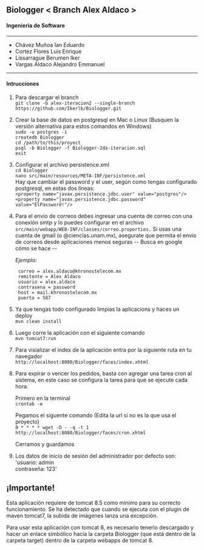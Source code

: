 ## Biologger < Branch Alex Aldaco >

#### Ingenieria de Software


------------

- Chávez Muñoa Ian Eduardo
- Cortez Flores Luis Enrique
- Lissarrague Berumen Iker
- Vargas Aldaco Alejandro Emmanuel


------------

#### Intrucciones


1. Para descargar el branch <br />
`git clone -b alex-iteracion2 --single-branch https://github.com/Ikerlb/Biologger.git`

2. Crear la base de datos en postgresql en Mac o Linux (Busquen la versión alternativa para estos comandos en Windows)<br />
`sudo -u postgres -i`<br />
`createdb Biologger`<br />
`cd /path/to/this/proyect`<br />
`psql -b Biologger -f Biologger-2da-iteracion.sql`<br />
`exit`


3. Configurar el archivo persistence.xml<br />
`cd Biologger`<br />
`nano src/main/resources/META-INF/persistence.xml`<br />
Hay que cambiar el password y el user, según como tengas configurado postgresql, en estas dos líneas:<br />
`<property name="javax.persistence.jdbc.user" value="postgres"/>`<br />
`<property name="javax.persistence.jdbc.password" value="ElPassword!"/>`

4. Para el envio de correos debes ingresar una cuenta de correo con una conexión smtp y lo puedes configurar en el archivo `src/main/webapp/WEB-INF/classes/correo.properties.`
Si usas una cuenta de gmail (o @ciencias.unam.mx), asegurate que permita el envio de correos desde aplicaciones menos seguras -- Busca en google cómo se hace --

	*Ejemplo:*

    	correo = alex.aldaco@khronostelecom.mx
    	remitente = Alex Aldaco
    	usuario = alex.aldaco
    	contrasena = password
    	host = mail.khronostelecom.mx
    	puerto = 587

5. Ya que tengas todo configurado limpias la aplicacions y haces un deploy<br />
`mvn clean install`

6. Luego corre la aplicación con el siguiente comando<br />
`mvn tomcat7:run`

7. Para visializar el index de la aplicación entra por la siguiente ruta en tu navegador<br />
`http://localhost:8080/Biologger/faces/index.xhtml`

8. Para expirar o vencer los pedidos, basta con agregar una tarea cron al sistema, en este caso se configura la tarea para que se ejecute cada hora.

	Primero en la terminal<br />
	`crontab -e`

	Pegamos el siguente comando (Edita la url si no es la que usa el proyecto)<br />
	`0 * * * * wget -O - -q -t 1 http://localhost:8080/Biologger/faces/cron.xhtml`

	Cerramos y guardamos

9. Los datos de inicio de sesión del administrador por defecto son:<br />
	'usuario: admin<br />
	contraseña: 123'

## ¡Importante!

Esta aplicación requiere de tomcat 8.5 como mínimo para su correcto funcionamiento. Se ha detectado que cuando se ejecuta con el plugin de maven tomcat7, la subida de imágenes lanza una excepción.

Para usar esta aplicación con tomcat 8, es necesario tenerlo descargado y hacer un enlace simbólico hacia la carpeta Biologger (que está dentro de la carpeta target) dentro de la carpeta webapps de tomcat 8.

